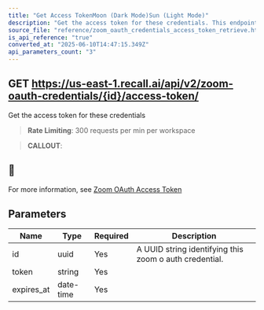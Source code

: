 ```yaml
---
title: "Get Access TokenMoon (Dark Mode)Sun (Light Mode)"
description: "Get the access token for these credentials. This endpoint is rate limited to: 300 requests per min per workspace"
source_file: "reference/zoom_oauth_credentials_access_token_retrieve.html"
is_api_reference: "true"
converted_at: "2025-06-10T14:47:15.349Z"
api_parameters_count: "3"
---
```

## GET https://us-east-1.recall.ai/api/v2/zoom-oauth-credentials/{id}/access-token/

Get the access token for these credentials

> **Rate Limiting**: 300 requests per min per workspace

> **CALLOUT**:

## 📘

For more information, see [Zoom OAuth Access Token](/docs/zoom-oauth-faq#will-we-be-able-to-get-the-customers-access-token-if-we-use-recall-managed-oauth.md)
## Parameters

| Name | Type | Required | Description |
| --- | --- | --- | --- |
| id | uuid | Yes | A UUID string identifying this zoom o auth credential. |
| token | string | Yes |  |
| expires_at | date-time | Yes |  |
